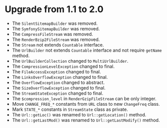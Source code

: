 # Upgrade from 1.1 to 2.0

* The `SilentSitemapBuilder` was removed.
* The `SymfonySitemapBuilder` was removed.
* The `CompressFileStream` was removed.
* The `RenderBzip2FileStream` was removed.
* The `Stream` not extends `Countable` interface.
* The `UrlBuilder` not extends `Countable` interface and not require `getName` method.
* The `UrlBuilderCollection` changed to `MultiUrlBuilder`.
* The `CompressionLevelException` changed to final.
* The `FileAccessException` changed to final.
* The `LinksOverflowException` changed to final.
* The `OverflowException` changed to abstract.
* The `SizeOverflowException` changed to final.
* The `StreamStateException` changed to final.
* The `$compression_level` in `RenderGzipFileStream` can be only integer.
* Move `CHANGE_FREQ_*` constants from `URL` class to new `ChangeFreq` class.
* Mark `STATE_*` constants in `StreamState` class as private.
* The `Url::getLoc()` was renamed to `Url::getLocation()` method.
* The `Url::getLastMod()` was renamed to `Url::getLastModify()` method.
